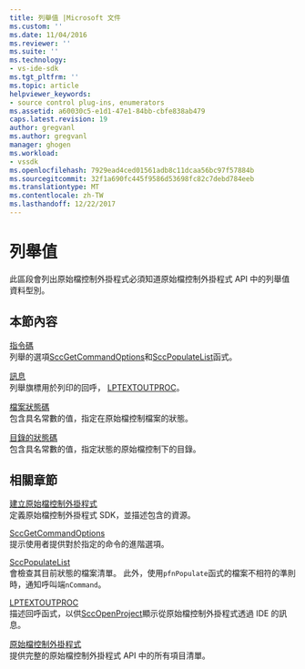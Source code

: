 ```yaml
---
title: 列舉值 |Microsoft 文件
ms.custom: ''
ms.date: 11/04/2016
ms.reviewer: ''
ms.suite: ''
ms.technology:
- vs-ide-sdk
ms.tgt_pltfrm: ''
ms.topic: article
helpviewer_keywords:
- source control plug-ins, enumerators
ms.assetid: a60030c5-e1d1-47e1-84bb-cbfe838ab479
caps.latest.revision: 19
author: gregvanl
ms.author: gregvanl
manager: ghogen
ms.workload:
- vssdk
ms.openlocfilehash: 7929ead4ced01561adb8c11dcaa56bc97f57884b
ms.sourcegitcommit: 32f1a690fc445f9586d53698fc82c7debd784eeb
ms.translationtype: MT
ms.contentlocale: zh-TW
ms.lasthandoff: 12/22/2017
---
```

# <a name="enumerators"></a>列舉值
此區段會列出原始檔控制外掛程式必須知道原始檔控制外掛程式 API 中的列舉值資料型別。  
  
## <a name="in-this-section"></a>本節內容  
 [指令碼](../extensibility/command-code-enumerator.md)  
 列舉的選項[SccGetCommandOptions](../extensibility/sccgetcommandoptions-function.md)和[SccPopulateList](../extensibility/sccpopulatelist-function.md)函式。  
  
 [訊息](../extensibility/message-enumerator.md)  
 列舉旗標用於列印的回呼， [LPTEXTOUTPROC](../extensibility/lptextoutproc.md)。  
  
 [檔案狀態碼](../extensibility/file-status-code-enumerator.md)  
 包含具名常數的值，指定在原始檔控制檔案的狀態。  
  
 [目錄的狀態碼](../extensibility/directory-status-code-enumerator.md)  
 包含具名常數的值，指定狀態的原始檔控制下的目錄。  
  
## <a name="related-sections"></a>相關章節  
 [建立原始檔控制外掛程式](../extensibility/internals/creating-a-source-control-plug-in.md)  
 定義原始檔控制外掛程式 SDK，並描述包含的資源。  
  
 [SccGetCommandOptions](../extensibility/sccgetcommandoptions-function.md)  
 提示使用者提供對於指定的命令的進階選項。  
  
 [SccPopulateList](../extensibility/sccpopulatelist-function.md)  
 會檢查其目前狀態的檔案清單。 此外，使用`pfnPopulate`函式的檔案不相符的準則時，通知呼叫端`nCommand`。  
  
 [LPTEXTOUTPROC](../extensibility/lptextoutproc.md)  
 描述回呼函式，以供[SccOpenProject](../extensibility/sccopenproject-function.md)顯示從原始檔控制外掛程式透過 IDE 的訊息。  
  
 [原始檔控制外掛程式](../extensibility/source-control-plug-ins.md)  
 提供完整的原始檔控制外掛程式 API 中的所有項目清單。